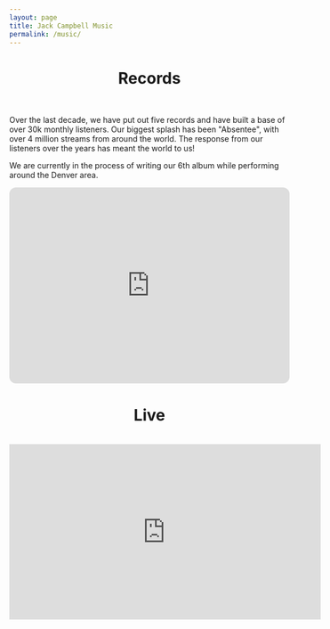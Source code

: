 ```yaml
---
layout: page
title: Jack Campbell Music
permalink: /music/
---
```


<center>
<h1>Records</h1>
</center>
<br>

Over the last decade, we have put out five records and have built a base of over 30k monthly listeners. 
Our biggest splash has been "Absentee", with over 4 million streams from around the world.
The response from our listeners over the years has meant the world to us!

We are currently in the process of writing our 6th album while performing around the Denver area.

<iframe style="border-radius:12px" src="https://open.spotify.com/embed/playlist/5XNrzRW31KTagROktPwzRY?utm_source=generator&theme=0" width="100%" height="352" frameBorder="0" allowfullscreen="" allow="autoplay; clipboard-write; encrypted-media; fullscreen; picture-in-picture" loading="lazy"></iframe>

<br>
<center>
<h1>Live</h1>
</center>
<br>

<center>
<div class="embed-container" style="text-align: center;">
<iframe width="560" height="315" src="https://www.youtube.com/embed/MbcMuSlRpfQ?start=117" title="YouTube video player" frameborder="0" allow="accelerometer; autoplay; clipboard-write; encrypted-media; gyroscope; picture-in-picture; web-share" allowfullscreen></iframe>
</div>
</center>

<!-- <iframe style="border: 0; width: 400px; height: 274px; float: right; margin-left: 25%; margin-right: 25%; margin-bottom: 10%;" src="https://bandcamp.com/EmbeddedPlayer/album=3033148406/size=large/bgcol=333333/linkcol=0f91ff/artwork=small/transparent=true/" seamless><a href="https://jackcampbell.bandcamp.com/album/lucky-break">Lucky Break</a></iframe>


<iframe style="border: 0; width: 400px; height: 472px; float: right; margin-left: 25%; margin-right: 25%; margin-bottom: 10%;" src="https://bandcamp.com/EmbeddedPlayer/album=75804434/size=large/bgcol=333333/linkcol=0f91ff/artwork=small/transparent=true/" seamless><a href="http://jackcampbell.bandcamp.com/album/jack-campbell">Jack Campbell</a></iframe> -->
